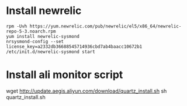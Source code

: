 Install newrelic
===============

    rpm -Uvh https://yum.newrelic.com/pub/newrelic/el5/x86_64/newrelic-repo-5-3.noarch.rpm
    yum install newrelic-sysmond
    nrsysmond-config --set license_key=a2332db36688545714936cbd7ab4baacc10672b1
    /etc/init.d/newrelic-sysmond start


Install ali monitor script
===========================
   
   wget http://update.aegis.aliyun.com/download/quartz_install.sh
   sh quartz_install.sh


